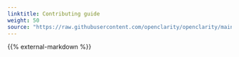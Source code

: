 ```yaml
---
linktitle: Contributing guide
weight: 50
source: "https://raw.githubusercontent.com/openclarity/openclarity/main/CONTRIBUTING.md"
---
```


{{% external-markdown %}}
